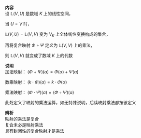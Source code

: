 **内容**  
设 $\mathbb L(V,U)$ 是数域 $K$ 上的线性空间，  
  
当 $U=V$ 时，  
  
 $\mathbb L(V,U)=\mathbb L(V,V)$ 变为 $V_K$ 上全体线性变换构成的集合，  
  
再将复合映射 $\Phi  
\circ\Psi$ 定义为 $\mathbb L(V,V)$ 上的乘法，  
  
则 $\mathbb L(V,V)$ 就变成了数域 $K$ 上的代数  
  
**说明**  
加法映射： $(\Phi+\Psi)(\alpha)  
=\Phi(\alpha)+\Psi(\alpha)$  
  
数乘映射： $(k\cdot\Phi)(\alpha)  
=k\cdot\Phi(\alpha)$  
  
乘法映射： $(\Phi\cdot\Psi)(\alpha)  
=(\Phi\circ\Psi)(\alpha)$  
  
此处定义了映射的乘法运算，如无特殊说明，后续映射乘法都按该定义  
  
**辨析**  
映射的乘法是复合  
复合未必是映射乘法  
具有封闭性的复合映射才是乘法  

